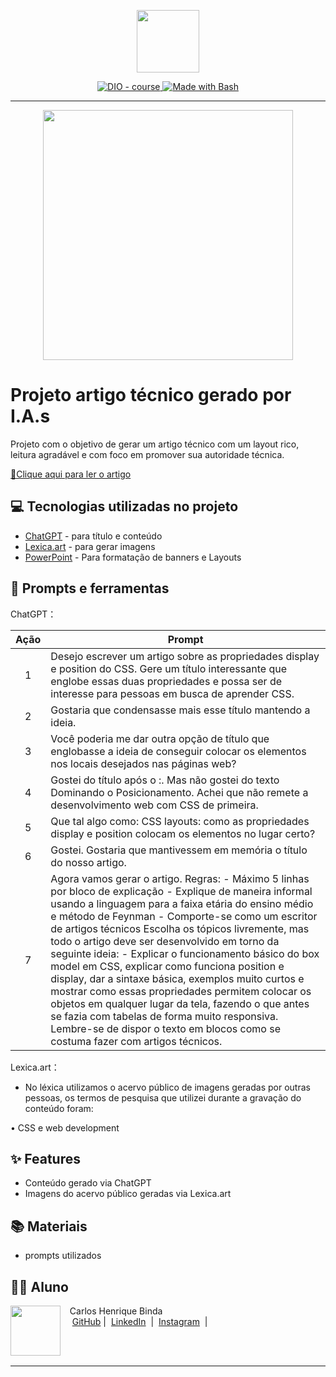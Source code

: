 <p align="center">
    <img width="100" src=".github/assets/banner.png">
</p>


<p align="center">
  <a href="https://dio.me/"><img src="https://img.shields.io/badge/DIO-Course-28DA77?logo=youtube" alt="DIO - course">
  </a>
  <a href="https://www.gnu.org/software/bash/" title="Go to Bash homepage"><img src="https://img.shields.io/badge/Prompt-Project-blue?logo=gnu-bash&amp;logoColor=white" alt="Made with Bash">
  </a>
</p>

-------

<p align="center">
  <img 
    src=".github/assets/preview.png"
    width="400"  
  />
</p>

# Projeto artigo técnico gerado por I.A.s


Projeto com o objetivo de gerar um artigo técnico com um layout rico, leitura agradável e com foco em promover sua autoridade técnica.

<a href=""> 📕Clique aqui para ler o artigo</a>

## 💻 Tecnologias utilizadas no projeto

- [ChatGPT](https://chat.openai.com/) - para título e conteúdo
- [Lexica.art](https://lexica.art/) - para gerar imagens
- [PowerPoint](https://www.microsoft.com/en/microsoft-365/powerpoint) - Para formatação de banners e Layouts

## 📄 Prompts e ferramentas


ChatGPT：

| Ação | Prompt |
| :--: | ------ |
| 1 | Desejo escrever um artigo sobre as propriedades display e position do CSS. Gere um título interessante que englobe essas duas propriedades e possa ser de interesse para pessoas em busca de aprender CSS. |
| 2 | Gostaria que condensasse mais esse título mantendo a ideia. |
| 3 | Você poderia me dar outra opção de título que englobasse a ideia de conseguir colocar os elementos nos locais desejados nas páginas web? |
| 4 | Gostei do título após o :. Mas não gostei do texto Dominando o Posicionamento. Achei que não remete a desenvolvimento web com CSS de primeira. |
| 5 | Que tal algo como: CSS layouts: como as propriedades display e position colocam os elementos no lugar certo? |
| 6 | Gostei. Gostaria que mantivessem em memória o título do nosso artigo. |
| 7 | Agora vamos gerar o artigo. Regras: - Máximo 5 linhas por bloco de explicação - Explique de maneira informal usando a linguagem para a faixa etária do ensino médio e método de Feynman - Comporte-se como um escritor de artigos técnicos Escolha os tópicos livremente, mas todo o artigo deve ser desenvolvido em torno da seguinte ideia: - Explicar o funcionamento básico do box model em CSS, explicar como funciona position e display, dar a sintaxe básica, exemplos muito curtos e mostrar como essas propriedades permitem colocar os objetos em qualquer lugar da tela, fazendo o que antes se fazia com tabelas de forma muito responsiva. Lembre-se de dispor o texto em blocos como se costuma fazer com artigos técnicos. |



Lexica.art：

- No léxica utilizamos o acervo público de imagens geradas por outras pessoas, os termos de pesquisa que utilizei durante a gravação do conteúdo foram:

• CSS e web development



## ✨ Features

- Conteúdo gerado via ChatGPT
- Imagens do acervo público geradas via Lexica.art

## 📚 Materiais

- prompts utilizados

## 👨‍💻 Aluno

<p>
    <img 
      align=left 
      margin=10 
      width=80 
      src="https://avatars.githubusercontent.com/u/37452836?v=4"
    />
    <p>&nbsp&nbsp&nbspCarlos Henrique Binda<br>
    &nbsp&nbsp&nbsp
    <a href="https://github.com/carloshbinda">
    GitHub</a>&nbsp;|&nbsp;
    <a href="https://www.linkedin.com/in/carlos-henrique-binda-9a18b3128/">LinkedIn</a>
&nbsp;|&nbsp;
    <a href="https://www.instagram.com/carloshbinda/">
    Instagram</a>
&nbsp;|&nbsp;</p>
</p>
<br/><br/>
<p>

---

